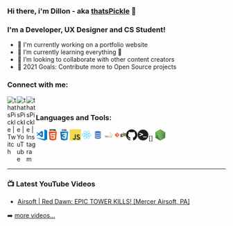 ### Hi there, i'm Dillon - aka [thatsPickle][website] 👋

### I'm a Developer, UX Designer and CS Student!
- 🔭 I'm currently working on a portfolio website
- 🌱 I’m currently learning everything 🤣
- 👯 I’m looking to collaborate with other content creators
- 🥅 2021 Goals: Contribute more to Open Source projects

### Connect with me:

[<img align="left" alt="thatsPickle | Twitch" width="22px" src="https://cdn.jsdelivr.net/npm/simple-icons@3.13.0/icons/twitch.svg" />][twitch]
[<img align="left" alt="thatsPickle | YouTube" width="22px" src="https://cdn.jsdelivr.net/npm/simple-icons@v3/icons/youtube.svg" />][youtube]
[<img align="left" alt="thatsPickle | Instagram" width="22px" src="https://cdn.jsdelivr.net/npm/simple-icons@v3/icons/instagram.svg" />][instagram]

<br />

### Languages and Tools:

[<img align="left" alt="Visual Studio Code" width="26px" src="https://raw.githubusercontent.com/github/explore/80688e429a7d4ef2fca1e82350fe8e3517d3494d/topics/visual-studio-code/visual-studio-code.png" />][twitch]
[<img align="left" alt="HTML5" width="26px" src="https://raw.githubusercontent.com/github/explore/80688e429a7d4ef2fca1e82350fe8e3517d3494d/topics/html/html.png" />][twitch]
[<img align="left" alt="CSS3" width="26px" src="https://raw.githubusercontent.com/github/explore/80688e429a7d4ef2fca1e82350fe8e3517d3494d/topics/css/css.png" />][twitch]
[<img align="left" alt="JavaScript" width="26px" src="https://raw.githubusercontent.com/github/explore/80688e429a7d4ef2fca1e82350fe8e3517d3494d/topics/javascript/javascript.png" />]
[<img align="left" alt="React" width="26px" src="https://raw.githubusercontent.com/github/explore/80688e429a7d4ef2fca1e82350fe8e3517d3494d/topics/react/react.png" />][twitch]
[<img twitch="left" alt="Node.js" width="26px" src="https://raw.githubusercontent.com/github/explore/80688e429a7d4ef2fca1e82350fe8e3517d3494d/topics/nodejs/nodejs.png" />][twitch]
[<img align="left" alt="SQL" width="26px" src="https://raw.githubusercontent.com/github/explore/80688e429a7d4ef2fca1e82350fe8e3517d3494d/topics/sql/sql.png" />][twitch]
[<img align="left" alt="MySQL" width="26px" src="https://raw.githubusercontent.com/github/explore/80688e429a7d4ef2fca1e82350fe8e3517d3494d/topics/mysql/mysql.png" />][twitch]
[<img align="left" alt="Git" width="26px" src="https://raw.githubusercontent.com/github/explore/80688e429a7d4ef2fca1e82350fe8e3517d3494d/topics/git/git.png" />][twitch]
[<img align="left" alt="GitHub" width="26px" src="https://raw.githubusercontent.com/github/explore/78df643247d429f6cc873026c0622819ad797942/topics/github/github.png" />][twitch]
[<img align="left" alt="Terminal" width="26px" src="https://raw.githubusercontent.com/github/explore/80688e429a7d4ef2fca1e82350fe8e3517d3494d/topics/terminal/terminal.png" />][twitch]

<br />
<br />

---
### 📺 Latest YouTube Videos

<!-- YOUTUBE:START -->
- [Airsoft | Red Dawn: EPIC TOWER KILLS! [Mercer Airsoft, PA]](https://www.youtube.com/watch?v=xs1nJ6fb1qI)
<!-- YOUTUBE:END -->

➡️ [more videos...](https://www.youtube.com/channel/UCk_0IYjeHjTprTAw1cd_k-g/featured)

<br />
<br />

[website]: https://thatspickle.com
[youtube]: https://www.youtube.com/channel/UCk_0IYjeHjTprTAw1cd_k-g/featured
[twitch]: https://twitch.tv/thatspickles
[instagram]: https://www.instagram.com/hta_pickle/